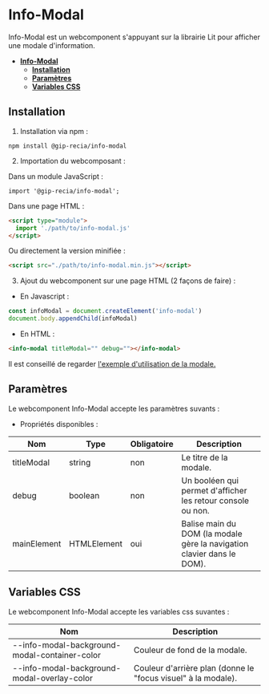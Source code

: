 # **Info-Modal**

Info-Modal est un webcomponent s'appuyant sur la librairie Lit pour afficher une modale d'information.


- [**Info-Modal**](#info-modal)
  - [**Installation**](#installation)
  - [**Paramètres**](#paramètres)
  - [**Variables CSS**](#variables-css)


## **Installation**

1. Installation via npm :

```shell
npm install @gip-recia/info-modal
```

2. Importation du webcomposant :

Dans un module JavaScript :

```
import '@gip-recia/info-modal';
```

Dans une page HTML :

```html
<script type="module">
  import './path/to/info-modal.js'
</script>
```

Ou directement la version minifiée :

```html
<script src="./path/to/info-modal.min.js"></script>
```

3. Ajout du webcomponent sur une page HTML (2 façons de faire) :

- En Javascript :

```js
const infoModal = document.createElement('info-modal')
document.body.appendChild(infoModal)
```

- En HTML :

```html
<info-modal titleModal="" debug=""></info-modal>
```

Il est conseillé de regarder [l'exemple d'utilisation de la modale.](https://github.com/GIP-RECIA/lit-webcomponents/blob/cab8eb7e03c32632aaef8bdf18f0648345c56d3b/packages/info-modal/samples/modal-example/modal-example.html) 

## **Paramètres**

Le webcomponent Info-Modal accepte les paramètres
suvants :

- Propriétés disponibles :

| Nom         | Type        | Obligatoire | Description                                                         |
| ----------- | ----------- | ----------- | ------------------------------------------------------------------- |
| titleModal  | string      | non         | Le titre de la modale.                                              |
| debug       | boolean     | non         | Un booléen qui permet d'afficher les retour console ou non.         |
| mainElement | HTMLElement | oui         | Balise main du DOM (la modale gère la navigation clavier dans le DOM). |

## **Variables CSS**

Le webcomponent Info-Modal accepte les variables css
suvantes :

| Nom                                           | Description                                                   |
| --------------------------------------------- | ------------------------------------------------------------- |
| --info-modal-background-modal-container-color | Couleur de fond de la modale.                                 |
| --info-modal-background-modal-overlay-color   | Couleur d'arrière plan (donne le "focus visuel" à la modale). |
